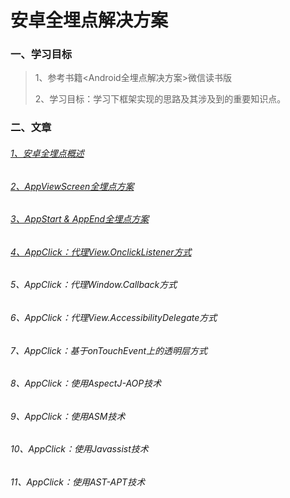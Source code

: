 # 安卓全埋点解决方案

### 一、学习目标

>1、参考书籍<Android全埋点解决方案>微信读书版
>
>2、学习目标：学习下框架实现的思路及其涉及到的重要知识点。

### 二、文章

###### [1、安卓全埋点概述](https://github.com/sunnnydaydev/BuryingPoint/blob/master/blogs/1%E3%80%81%E5%AE%89%E5%8D%93%E5%85%A8%E5%9F%8B%E7%82%B9%E6%A6%82%E8%BF%B0.md)

###### [2、AppViewScreen全埋点方案](https://github.com/sunnnydaydev/BuryingPoint/blob/master/blogs/2%E3%80%81AppViewScreen%E5%85%A8%E5%9F%8B%E7%82%B9%E6%96%B9%E6%A1%88.md)

###### [3、AppStart & AppEnd全埋点方案](https://github.com/sunnnydaydev/BuryingPoint/blob/master/blogs/3%E3%80%81AppStart%20%26%20AppEnd%E5%85%A8%E5%9F%8B%E7%82%B9%E6%96%B9%E6%A1%88.md)

###### [4、AppClick：代理View.OnclickListener方式](https://github.com/sunnnydaydev/AppClick_One)

###### 5、AppClick：代理Window.Callback方式

###### 6、AppClick：代理View.AccessibilityDelegate方式

###### 7、AppClick：基于onTouchEvent上的透明层方式

###### 8、AppClick：使用AspectJ-AOP技术

###### 9、AppClick：使用ASM技术

###### 10、AppClick：使用Javassist技术

###### 11、AppClick：使用AST-APT技术



